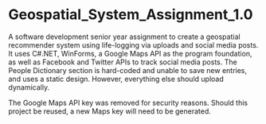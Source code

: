 # Geospatial_System_Assignment_1.0

A software development senior year assignment to create a geospatial recommender system using life-logging via uploads and social media posts. 
It uses C#.NET, WinForms, a Google Maps API as the program foundation, as well as Facebook and Twitter APIs to track social media posts.
The People Dictionary section is hard-coded and unable to save new entries, and uses a static design. However, everything else should upload dynamically. 

The Google Maps API key was removed for security reasons. Should this project be reused, a new Maps key will need to be generated. 
